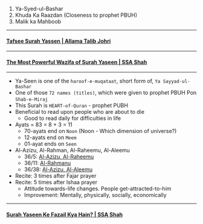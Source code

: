 1. Ya-Syed-ul-Bashar
2. Khuda Ka Raazdan (Closeness to prophet PBUH)
3. Malik ka Mahboob

*** 

#### [Tafsee Surah Yassen | Allama Talib Johri](https://www.youtube.com/watch?v=GoB-ZbbhYZY)

***

#### [The Most Powerful Wazifa of Surah Yaseen | SSA Shah](https://www.youtube.com/watch?v=VPAtsLjw4FE)

***

* Ya-Seen is one of the `haroof-e-muqataat`, short form of, `Ya Sayyad-ul-Bashar`
* One of those `72 names (titles)`, which were given to prophet PBUH Pon `Shab-e-Miraj`
* This Surah is `HEART-of-Quran` - prophet PUBH
* Beneficial to read upon people who are about to die
    * Good to read daily for difficulties in life
* Ayats = 83 = 8 + 3 = 11
   * 70-ayats end on `Noon` (Noon - Which dimension of universe?)
   * 12-ayats end on `Meem`
   * 01-ayat ends on `Seen`
* Al-Azizu, Al-Rahman, Al-Raheemu, Al-Aleemu
   * 36/5: [Al-Azizu, Al-Raheemu](https://quranwbw.com/36/5)
   * 36/11: [Al-Rahmanu](https://quranwbw.com/36/11)
   * 36/38: [Al-Azizu, Al-Aleemu](https://quranwbw.com/36/38) 
* Recite: 3 times after Fajar prayer
* Recite: 5 times after Ishaa prayer
    * Attitude towards-life changes. People get-attracted-to-him
    * Improvement: Mentally, physically, socially, economically

***

#### [Surah Yaseen Ke Fazail Kya Hain? | SSA Shah](https://www.youtube.com/watch?v=NOzzuayAanM)
